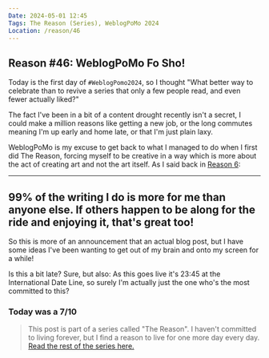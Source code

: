 ```yaml
---
Date: 2024-05-01 12:45
Tags: The Reason (Series), WeblogPoMo 2024
Location: /reason/46
---
```


## Reason #46: WeblogPoMo Fo Sho!

Today is the first day of `#WeblogPomo2024`, so I thought "What better way to celebrate than to revive a series that only a few people read, and even fewer actually liked?"

The fact I've been in a bit of a content drought recently isn't a secret, I could make a million reasons like getting a new job, or the long commutes meaning I'm up early and home late, or that I'm just plain laxy.

WeblogPoMo is my excuse to get back to what I managed to do when I first did The Reason, forcing myself to be creative in a way which is more about the act of creating art and not the art itself. As I said back in [Reason 6](/reason/6):

---
99% of the writing I do is more for me than anyone else. If others happen to be along for the ride and enjoying it, that's great too!
---

So this is more of an announcement that an actual blog post, but I have some ideas I've been wanting to get out of my brain and onto my screen for a while!

Is this a bit late? Sure, but also: As this goes live it's 23:45 at the International Date Line, so surely I'm actually just the one who's the most committed to this?

### Today was a 7/10

>This post is part of a series called "The Reason". I haven't committed to living forever, but I find a reason to live for one more day every day. [Read the rest of the series here.](/reason/)